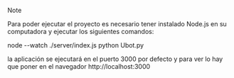 > [!NOTE]
Para poder ejecutar el proyecto es necesario tener instalado Node.js en su computadora y ejecutar los siguientes comandos: 

node --watch ./server/index.js
python Ubot.py

la aplicación se ejecutará en el puerto 3000 por defecto y para ver lo hay que poner en el navegador http://localhost:3000